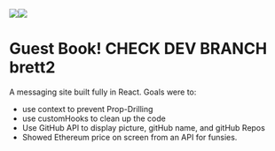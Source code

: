 <img src="https://img.shields.io/badge/React-20232A?style=for-the-badge&logo=react&logoColor=61DAFB"><img src="https://img.shields.io/badge/CSS-239120?&style=for-the-badge&logo=css3&logoColor=white">

# Guest Book! CHECK DEV BRANCH brett2

A messaging site built fully in React. Goals were to:
  - use context to prevent Prop-Drilling
  - use customHooks to clean up the code
  - Use GitHub API to display picture, gitHub name, and gitHub Repos
  - Showed Ethereum price on screen from an API for funsies.
